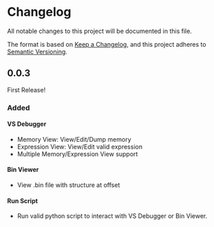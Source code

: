 # Changelog

All notable changes to this project will be documented in this file.

The format is based on [Keep a Changelog](https://keepachangelog.com/en/1.1.0/),
and this project adheres to [Semantic Versioning](https://semver.org/spec/v2.0.0.html).


## 0.0.3

First Release!

### Added

#### VS Debugger

- Memory View: View/Edit/Dump memory
- Expression View: View/Edit valid expression
- Multiple Memory/Expression View support

#### Bin Viewer

- View .bin file with structure at offset

#### Run Script

- Run valid python script to interact with VS Debugger or Bin Viewer.

